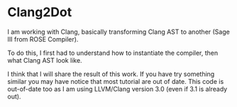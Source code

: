 
Clang2Dot
=========

I am working with Clang, basically transforming Clang AST to another (Sage III
from ROSE Compiler).

To do this, I first had to understand how to instantiate the compiler, then what
Clang AST look like.

I think that I will share the result of this work. If you have try something
similar you may have notice that most tutorial are out of date. This code is
out-of-date too as I am using LLVM/Clang version 3.0 (even if 3.1 is already out).

